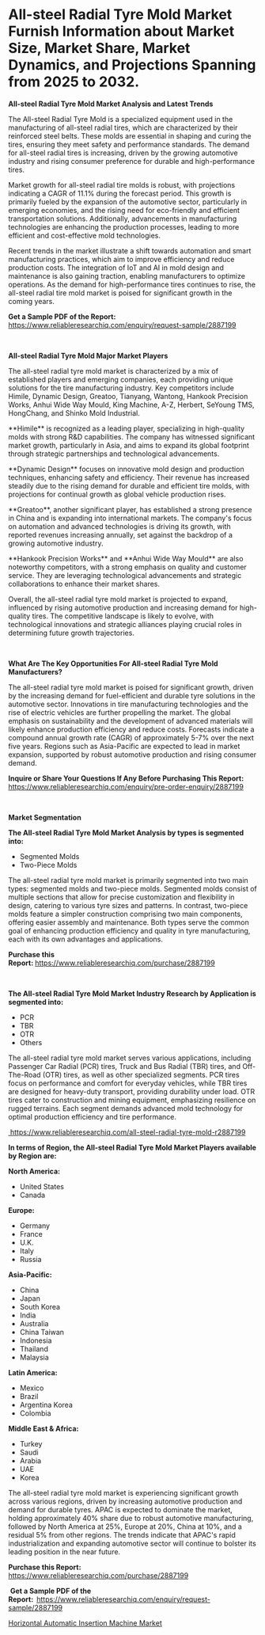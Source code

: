 <p><h1>All-steel Radial Tyre Mold Market Furnish Information about Market Size, Market Share, Market Dynamics, and Projections Spanning from 2025 to 2032.</h1></p><p><strong>All-steel Radial Tyre Mold Market Analysis and Latest Trends</strong></p>
<p><p>The All-steel Radial Tyre Mold is a specialized equipment used in the manufacturing of all-steel radial tires, which are characterized by their reinforced steel belts. These molds are essential in shaping and curing the tires, ensuring they meet safety and performance standards. The demand for all-steel radial tires is increasing, driven by the growing automotive industry and rising consumer preference for durable and high-performance tires.</p><p>Market growth for all-steel radial tire molds is robust, with projections indicating a CAGR of 11.1% during the forecast period. This growth is primarily fueled by the expansion of the automotive sector, particularly in emerging economies, and the rising need for eco-friendly and efficient transportation solutions. Additionally, advancements in manufacturing technologies are enhancing the production processes, leading to more efficient and cost-effective mold technologies.</p><p>Recent trends in the market illustrate a shift towards automation and smart manufacturing practices, which aim to improve efficiency and reduce production costs. The integration of IoT and AI in mold design and maintenance is also gaining traction, enabling manufacturers to optimize operations. As the demand for high-performance tires continues to rise, the all-steel radial tire mold market is poised for significant growth in the coming years.</p></p>
<p><strong>Get a Sample PDF of the Report:&nbsp;</strong> <a href="https://www.reliableresearchiq.com/enquiry/request-sample/2887199?utm_campaign=3106&utm_medium=2&utm_source=Github&utm_content=ia&utm_term=14032025&utm_id=all-steel-radial-tyre-mold">https://www.reliableresearchiq.com/enquiry/request-sample/2887199</a></p>
<p>&nbsp;</p>
<p><strong>All-steel Radial Tyre Mold Major Market Players</strong></p>
<p><p>The all-steel radial tyre mold market is characterized by a mix of established players and emerging companies, each providing unique solutions for the tire manufacturing industry. Key competitors include Himile, Dynamic Design, Greatoo, Tianyang, Wantong, Hankook Precision Works, Anhui Wide Way Mould, King Machine, A-Z, Herbert, SeYoung TMS, HongChang, and Shinko Mold Industrial.</p><p>**Himile** is recognized as a leading player, specializing in high-quality molds with strong R&D capabilities. The company has witnessed significant market growth, particularly in Asia, and aims to expand its global footprint through strategic partnerships and technological advancements.</p><p>**Dynamic Design** focuses on innovative mold design and production techniques, enhancing safety and efficiency. Their revenue has increased steadily due to the rising demand for durable and efficient tire molds, with projections for continual growth as global vehicle production rises.</p><p>**Greatoo**, another significant player, has established a strong presence in China and is expanding into international markets. The company's focus on automation and advanced technologies is driving its growth, with reported revenues increasing annually, set against the backdrop of a growing automotive industry.</p><p>**Hankook Precision Works** and **Anhui Wide Way Mould** are also noteworthy competitors, with a strong emphasis on quality and customer service. They are leveraging technological advancements and strategic collaborations to enhance their market shares.</p><p>Overall, the all-steel radial tyre mold market is projected to expand, influenced by rising automotive production and increasing demand for high-quality tires. The competitive landscape is likely to evolve, with technological innovations and strategic alliances playing crucial roles in determining future growth trajectories.</p></p>
<p>&nbsp;</p>
<p><strong>What Are The Key Opportunities For All-steel Radial Tyre Mold Manufacturers?</strong></p>
<p><p>The all-steel radial tyre mold market is poised for significant growth, driven by the increasing demand for fuel-efficient and durable tyre solutions in the automotive sector. Innovations in tire manufacturing technologies and the rise of electric vehicles are further propelling the market. The global emphasis on sustainability and the development of advanced materials will likely enhance production efficiency and reduce costs. Forecasts indicate a compound annual growth rate (CAGR) of approximately 5-7% over the next five years. Regions such as Asia-Pacific are expected to lead in market expansion, supported by robust automotive production and rising consumer demand.</p></p>
<p><strong>Inquire or Share Your Questions If Any Before Purchasing This Report:</strong> <a href="https://www.reliableresearchiq.com/enquiry/pre-order-enquiry/2887199?utm_campaign=3106&utm_medium=2&utm_source=Github&utm_content=ia&utm_term=14032025&utm_id=all-steel-radial-tyre-mold">https://www.reliableresearchiq.com/enquiry/pre-order-enquiry/2887199</a></p>
<p>&nbsp;</p>
<p><strong>Market Segmentation</strong></p>
<p><strong>The All-steel Radial Tyre Mold Market Analysis by types is segmented into:</strong></p>
<p><ul><li>Segmented Molds</li><li>Two-Piece Molds</li></ul></p>
<p><p>The all-steel radial tyre mold market is primarily segmented into two main types: segmented molds and two-piece molds. Segmented molds consist of multiple sections that allow for precise customization and flexibility in design, catering to various tyre sizes and patterns. In contrast, two-piece molds feature a simpler construction comprising two main components, offering easier assembly and maintenance. Both types serve the common goal of enhancing production efficiency and quality in tyre manufacturing, each with its own advantages and applications.</p></p>
<p><strong>Purchase this Report:&nbsp;</strong><a href="https://www.reliableresearchiq.com/purchase/2887199?utm_campaign=3106&utm_medium=2&utm_source=Github&utm_content=ia&utm_term=14032025&utm_id=all-steel-radial-tyre-mold">https://www.reliableresearchiq.com/purchase/2887199</a></p>
<p>&nbsp;</p>
<p><strong>The All-steel Radial Tyre Mold Market Industry Research by Application is segmented into:</strong></p>
<p><ul><li>PCR</li><li>TBR</li><li>OTR</li><li>Others</li></ul></p>
<p><p>The all-steel radial tyre mold market serves various applications, including Passenger Car Radial (PCR) tires, Truck and Bus Radial (TBR) tires, and Off-The-Road (OTR) tires, as well as other specialized segments. PCR tires focus on performance and comfort for everyday vehicles, while TBR tires are designed for heavy-duty transport, providing durability under load. OTR tires cater to construction and mining equipment, emphasizing resilience on rugged terrains. Each segment demands advanced mold technology for optimal production efficiency and tire performance.</p></p>
<p><a href="https://www.reliableresearchiq.com/all-steel-radial-tyre-mold-r2887199?utm_campaign=3106&utm_medium=2&utm_source=Github&utm_content=ia&utm_term=14032025&utm_id=all-steel-radial-tyre-mold">&nbsp;https://www.reliableresearchiq.com/all-steel-radial-tyre-mold-r2887199</a></p>
<p><strong>In terms of Region, the All-steel Radial Tyre Mold Market Players available by Region are:</strong></p>
<p>
    <p> <strong> North America: </strong>
        <ul>
            <li>United States</li>
            <li>Canada</li>
        </ul>
        </p> 
    <p> <strong> Europe: </strong>
        <ul>
            <li>Germany</li>
            <li>France</li>
            <li>U.K.</li>
            <li>Italy</li>
            <li>Russia</li>
        </ul>
        </p> 
    <p> <strong> Asia-Pacific: </strong>
        <ul>
            <li>China</li>
            <li>Japan</li>
            <li>South Korea</li>
            <li>India</li>
            <li>Australia</li>
            <li>China Taiwan</li>
            <li>Indonesia</li>
            <li>Thailand</li>
            <li>Malaysia</li>
        </ul>
        </p> 
    <p> <strong> Latin America: </strong>
        <ul>
            <li>Mexico</li>
            <li>Brazil</li>
            <li>Argentina Korea</li>
            <li>Colombia</li>
        </ul>
        </p> 
    <p> <strong> Middle East & Africa: </strong>
        <ul>
            <li>Turkey</li>
            <li>Saudi</li>
            <li>Arabia</li>
            <li>UAE</li>
            <li>Korea</li>
        </ul>
    </p>
    </p>
<p><p>The all-steel radial tyre mold market is experiencing significant growth across various regions, driven by increasing automotive production and demand for durable tyres. APAC is expected to dominate the market, holding approximately 40% share due to robust automotive manufacturing, followed by North America at 25%, Europe at 20%, China at 10%, and a residual 5% from other regions. The trends indicate that APAC's rapid industrialization and expanding automotive sector will continue to bolster its leading position in the near future.</p></p>
<p><strong>Purchase this Report: </strong><a href="https://www.reliableresearchiq.com/purchase/2887199?utm_campaign=3106&utm_medium=2&utm_source=Github&utm_content=ia&utm_term=14032025&utm_id=all-steel-radial-tyre-mold">https://www.reliableresearchiq.com/purchase/2887199</a></p>
<p>&nbsp;<strong>Get a Sample PDF of the Report:&nbsp;&nbsp;</strong><a href="https://www.reliableresearchiq.com/enquiry/request-sample/2887199?utm_campaign=3106&utm_medium=2&utm_source=Github&utm_content=ia&utm_term=14032025&utm_id=all-steel-radial-tyre-mold">https://www.reliableresearchiq.com/enquiry/request-sample/2887199</a></p>
<p><strong></strong></p>
<p><p><a href="https://github.com/zurubting/Market-Research-Report-List-1/blob/main/horizontal-automatic-insertion-machine-market.md?utm_campaign=3106&utm_medium=2&utm_source=Github&utm_content=ia&utm_term=14032025&utm_id=all-steel-radial-tyre-mold">Horizontal Automatic Insertion Machine Market</a></p></p>
